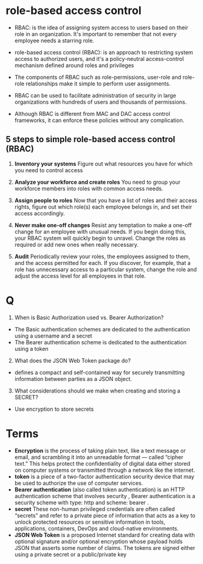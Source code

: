 # role-based access control 
* RBAC: is the idea of assigning system access to users based on their role in an organization. It's important to remember that not every employee needs a starring role.

* role-based access control (RBAC): is an approach to restricting system access to authorized users, and  it's a policy-neutral access-control mechanism defined around roles and privileges
* The components of RBAC such as role-permissions, user-role and role-role relationships make it simple to perform user assignments.
* RBAC can be used to facilitate administration of security in large organizations with hundreds of users and thousands of permissions.
* Although RBAC is different from MAC and DAC access control frameworks, it can enforce these policies without any complication.

## 5 steps to simple role-based access control (RBAC)
1. **Inventory your systems**
Figure out what resources you have for which you need to control access

2. **Analyze your workforce and create roles**
You need to group your workforce members into roles with common access needs.  

3. **Assign people to roles**
Now that you have a list of roles and their access rights, figure out which role(s) each employee belongs in, and set their access accordingly. 

4. **Never make one-off changes**
Resist any temptation to make a one-off change for an employee with unusual needs. If you begin doing this, your RBAC system will quickly begin to unravel. Change the roles as required or add new ones when really necessary. 

5. **Audit**
Periodically review your roles, the employees assigned to them, and the access permitted for each. If you discover, for example, that a role has unnecessary access to a particular system, change the role and adjust the access level for all employees in that role. 




# Q
1. When is Basic Authorization used vs. Bearer Authorization?
* The Basic authentication schemes are dedicated to the authentication using a username and a secret 
* The Bearer authentication scheme is dedicated to the authentication using a token

2. What does the JSON Web Token package do?
* defines a compact and self-contained way for securely transmitting information between parties as a JSON object. 
3. What considerations should we make when creating and storing a SECRET?
* Use encryption to store secrets




# Terms
* **Encryption** is the process of taking plain text, like a text message or email, and scrambling it into an unreadable format — called “cipher text.” This helps protect the confidentiality of digital data either stored on computer systems or transmitted through a network like the internet.
* **token** is a piece of a two-factor authentication security device that may be used to authorize the use of computer services. 
* **Bearer authentication**  (also called token authentication) is an HTTP authentication scheme that involves security , Bearer authentication is a security scheme with type: http and scheme: bearer . 
* **secret** These non-human privileged credentials are often called “secrets” and refer to a private piece of information that acts as a key to unlock protected resources or sensitive information in tools, applications, containers, DevOps and cloud-native environments.
* **JSON Web Token** is a proposed Internet standard for creating data with optional signature and/or optional encryption whose payload holds JSON that asserts some number of claims. The tokens are signed either using a private secret or a public/private key



